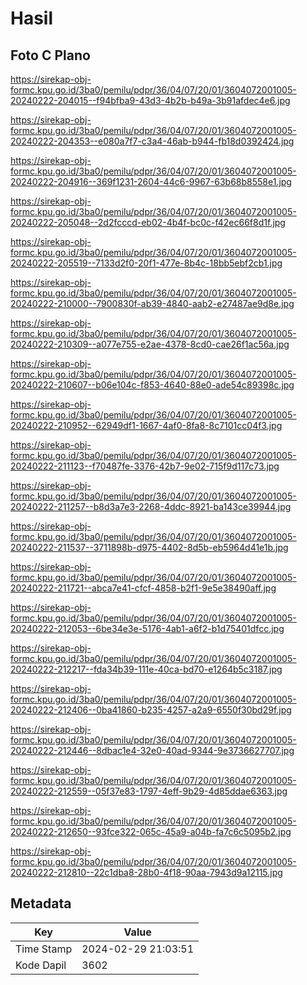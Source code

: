 # Hasil

## Foto C Plano

https://sirekap-obj-formc.kpu.go.id/3ba0/pemilu/pdpr/36/04/07/20/01/3604072001005-20240222-204015--f94bfba9-43d3-4b2b-b49a-3b91afdec4e6.jpg

https://sirekap-obj-formc.kpu.go.id/3ba0/pemilu/pdpr/36/04/07/20/01/3604072001005-20240222-204353--e080a7f7-c3a4-46ab-b944-fb18d0392424.jpg

https://sirekap-obj-formc.kpu.go.id/3ba0/pemilu/pdpr/36/04/07/20/01/3604072001005-20240222-204916--369f1231-2604-44c6-9967-63b68b8558e1.jpg

https://sirekap-obj-formc.kpu.go.id/3ba0/pemilu/pdpr/36/04/07/20/01/3604072001005-20240222-205048--2d2fcccd-eb02-4b4f-bc0c-f42ec66f8d1f.jpg

https://sirekap-obj-formc.kpu.go.id/3ba0/pemilu/pdpr/36/04/07/20/01/3604072001005-20240222-205519--7133d2f0-20f1-477e-8b4c-18bb5ebf2cb1.jpg

https://sirekap-obj-formc.kpu.go.id/3ba0/pemilu/pdpr/36/04/07/20/01/3604072001005-20240222-210000--7900830f-ab39-4840-aab2-e27487ae9d8e.jpg

https://sirekap-obj-formc.kpu.go.id/3ba0/pemilu/pdpr/36/04/07/20/01/3604072001005-20240222-210309--a077e755-e2ae-4378-8cd0-cae26f1ac56a.jpg

https://sirekap-obj-formc.kpu.go.id/3ba0/pemilu/pdpr/36/04/07/20/01/3604072001005-20240222-210607--b06e104c-f853-4640-88e0-ade54c89398c.jpg

https://sirekap-obj-formc.kpu.go.id/3ba0/pemilu/pdpr/36/04/07/20/01/3604072001005-20240222-210952--62949df1-1667-4af0-8fa8-8c7101cc04f3.jpg

https://sirekap-obj-formc.kpu.go.id/3ba0/pemilu/pdpr/36/04/07/20/01/3604072001005-20240222-211123--f70487fe-3376-42b7-9e02-715f9d117c73.jpg

https://sirekap-obj-formc.kpu.go.id/3ba0/pemilu/pdpr/36/04/07/20/01/3604072001005-20240222-211257--b8d3a7e3-2268-4ddc-8921-ba143ce39944.jpg

https://sirekap-obj-formc.kpu.go.id/3ba0/pemilu/pdpr/36/04/07/20/01/3604072001005-20240222-211537--3711898b-d975-4402-8d5b-eb5964d41e1b.jpg

https://sirekap-obj-formc.kpu.go.id/3ba0/pemilu/pdpr/36/04/07/20/01/3604072001005-20240222-211721--abca7e41-cfcf-4858-b2f1-9e5e38490aff.jpg

https://sirekap-obj-formc.kpu.go.id/3ba0/pemilu/pdpr/36/04/07/20/01/3604072001005-20240222-212053--6be34e3e-5176-4ab1-a6f2-b1d75401dfcc.jpg

https://sirekap-obj-formc.kpu.go.id/3ba0/pemilu/pdpr/36/04/07/20/01/3604072001005-20240222-212217--fda34b39-111e-40ca-bd70-e1264b5c3187.jpg

https://sirekap-obj-formc.kpu.go.id/3ba0/pemilu/pdpr/36/04/07/20/01/3604072001005-20240222-212406--0ba41860-b235-4257-a2a9-6550f30bd29f.jpg

https://sirekap-obj-formc.kpu.go.id/3ba0/pemilu/pdpr/36/04/07/20/01/3604072001005-20240222-212446--8dbac1e4-32e0-40ad-9344-9e3736627707.jpg

https://sirekap-obj-formc.kpu.go.id/3ba0/pemilu/pdpr/36/04/07/20/01/3604072001005-20240222-212559--05f37e83-1797-4eff-9b29-4d85ddae6363.jpg

https://sirekap-obj-formc.kpu.go.id/3ba0/pemilu/pdpr/36/04/07/20/01/3604072001005-20240222-212650--93fce322-065c-45a9-a04b-fa7c6c5095b2.jpg

https://sirekap-obj-formc.kpu.go.id/3ba0/pemilu/pdpr/36/04/07/20/01/3604072001005-20240222-212810--22c1dba8-28b0-4f18-90aa-7943d9a12115.jpg


## Metadata

| Key        | Value               |
| ---------- | ------------------- |
| Time Stamp | 2024-02-29 21:03:51 |
| Kode Dapil | 3602                |



